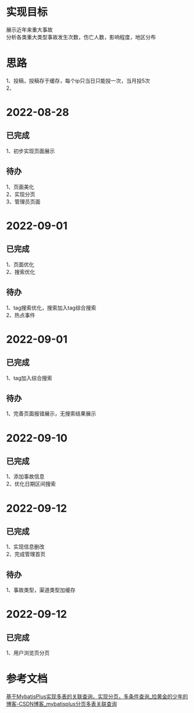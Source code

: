 # 实现目标
展示近年来重大事故  
分析各类重大类型事故发生次数，伤亡人数，影响程度，地区分布

# 思路
1、投稿，投稿存于缓存，每个ip只当日只能投一次，当月投5次  
2、
# 2022-08-28  
## 已完成
1、初步实现页面展示

## 待办
1、页面美化  
2、实现分页  
3、管理员页面  

# 2022-09-01  
## 已完成
1、页面优化  
2、搜索优化

## 待办
1、tag搜索优化，搜索加入tag综合搜索  
2、热点事件 

# 2022-09-01  
## 已完成
1、tag加入综合搜索    

## 待办
1、完善页面报错展示，无搜索结果展示 
   
# 2022-09-10  
## 已完成
1、添加事故信息  
2、优化日期区间搜索    

# 2022-09-12  
## 已完成
1、实现信息删改   
2、完成管理首页
## 待办
1、事故类型，渠道类型加缓存     

# 2022-09-12  
## 已完成
1、用户浏览页分页   

# 参考文档
  [基于MybatisPlus实现多表的关联查询，实现分页，多条件查询_捡黄金的少年的博客-CSDN博客_mybatisplus分页多表关联查询](https://blog.csdn.net/weixin_43288858/article/details/108121197)